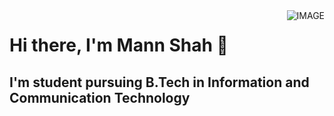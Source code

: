 <img align="right" alt="IMAGE" src="https://drive.google.com/file/d/1PyDq6MJ0dilb4gTy68BtpL_s74tNJ0_K/view?usp=sharing">

# Hi there, I'm Mann Shah 👋 
## I'm student pursuing B.Tech in Information and Communication Technology 

<!--
**Mann-tech13/Mann-tech13** is a ✨ _special_ ✨ repository because its `README.md` (this file) appears on your GitHub profile.

Here are some ideas to get you started:

- 🔭 I’m currently working on ...
- 🌱 I’m currently learning ...
- 👯 I’m looking to collaborate on ...
- 🤔 I’m looking for help with ...
- 💬 Ask me about ...
- 📫 How to reach me: ...
- 😄 Pronouns: ...
- ⚡ Fun fact: ...
-->


